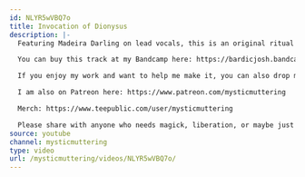 ```yaml
---
id: NLYR5wVBQ7o
title: Invocation of Dionysus
description: |-
  Featuring Madeira Darling on lead vocals, this is an original ritual set to extemporaneous music. The video is a hypersigil of Dionysos Eleutherios, or Pater Liber: Dionysus as liberator of humanity.

  You can buy this track at my Bandcamp here: https://bardicjosh.bandcamp.com/track/invocation-of-dionysus

  If you enjoy my work and want to help me make it, you can also drop me a tip at www.paypal.me/mysticmuttering

  I am also on Patreon here: https://www.patreon.com/mysticmuttering

  Merch: https://www.teepublic.com/user/mysticmuttering

  Please share with anyone who needs magick, liberation, or maybe just a stiff drink.
source: youtube
channel: mysticmuttering
type: video
url: /mysticmuttering/videos/NLYR5wVBQ7o/
---
```

